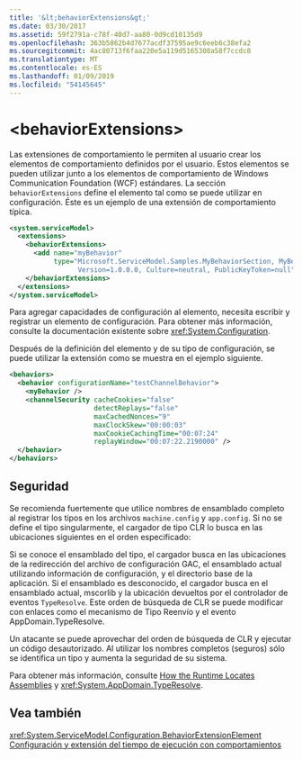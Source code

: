 ```yaml
---
title: '&lt;behaviorExtensions&gt;'
ms.date: 03/30/2017
ms.assetid: 59f2791a-c78f-40d7-aa80-0d9cd10135d9
ms.openlocfilehash: 363b5862b4d7677acdf37595ae9c6eeb6c38efa2
ms.sourcegitcommit: 4ac80713f6faa220e5a119d5165308a58f7ccdc8
ms.translationtype: MT
ms.contentlocale: es-ES
ms.lasthandoff: 01/09/2019
ms.locfileid: "54145645"
---
```

# <a name="ltbehaviorextensionsgt"></a>&lt;behaviorExtensions&gt;
Las extensiones de comportamiento le permiten al usuario crear los elementos de comportamiento definidos por el usuario. Estos elementos se pueden utilizar junto a los elementos de comportamiento de Windows Communication Foundation (WCF) estándares. La sección `behaviorExtensions` define el elemento tal como se puede utilizar en configuración. Éste es un ejemplo de una extensión de comportamiento típica.  
  
```xml  
<system.serviceModel>
  <extensions>
    <behaviorExtensions>
      <add name="myBehavior"
           type="Microsoft.ServiceModel.Samples.MyBehaviorSection, MyBehavior,
                 Version=1.0.0.0, Culture=neutral, PublicKeyToken=null" />
    </behaviorExtensions>
  </extensions>
</system.serviceModel>
```  
  
 Para agregar capacidades de configuración al elemento, necesita escribir y registrar un elemento de configuración. Para obtener más información, consulte la documentación existente sobre <xref:System.Configuration>.  
  
 Después de la definición del elemento y de su tipo de configuración, se puede utilizar la extensión como se muestra en el ejemplo siguiente.  
  
```xml  
<behaviors>
  <behavior configurationName="testChannelBehavior">
    <myBehavior />
    <channelSecurity cacheCookies="false"
                     detectReplays="false"
                     maxCachedNonces="9"
                     maxClockSkew="00:00:03"
                     maxCookieCachingTime="00:07:24"
                     replayWindow="00:07:22.2190000" />
  </behavior>
</behaviors>
```  
  
## <a name="security"></a>Seguridad  
 Se recomienda fuertemente que utilice nombres de ensamblado completo al registrar los tipos en los archivos `machine.config` y `app.config`. Si no se define el tipo singularmente, el cargador de tipo CLR lo busca en las ubicaciones siguientes en el orden especificado:  
  
 Si se conoce el ensamblado del tipo, el cargador busca en las ubicaciones de la redirección del archivo de configuración GAC, el ensamblado actual utilizando información de configuración, y el directorio base de la aplicación. Si el ensamblado es desconocido, el cargador busca en el ensamblado actual, mscorlib y la ubicación devueltos por el controlador de eventos `TypeResolve`. Este orden de búsqueda de CLR se puede modificar con enlaces como el mecanismo de Tipo Reenvío y el evento AppDomain.TypeResolve.  
  
 Un atacante se puede aprovechar del orden de búsqueda de CLR y ejecutar un código desautorizado. Al utilizar los nombres completos (seguros) sólo se identifica un tipo y aumenta la seguridad de su sistema.  
  
 Para obtener más información, consulte [How the Runtime Locates Assemblies](https://go.microsoft.com/fwlink/?LinkId=95336) y <xref:System.AppDomain.TypeResolve>.  
  
## <a name="see-also"></a>Vea también  
 <xref:System.ServiceModel.Configuration.BehaviorExtensionElement>  
 [Configuración y extensión del tiempo de ejecución con comportamientos](../../../../../docs/framework/wcf/extending/configuring-and-extending-the-runtime-with-behaviors.md)
